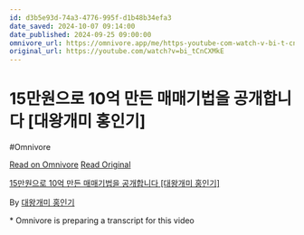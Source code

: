 ```yaml
---
id: d3b5e93d-74a3-4776-995f-d1b48b34efa3
date_saved: 2024-10-07 09:14:00
date_published: 2024-09-25 09:00:00
omnivore_url: https://omnivore.app/me/https-youtube-com-watch-v-bi-t-cn-cx-mk-e-192645367cf
original_url: https://youtube.com/watch?v=bi_tCnCXMkE
---
```


# 15만원으로 10억 만든 매매기법을 공개합니다 [대왕개미 홍인기]
#Omnivore
 
[Read on Omnivore](https://omnivore.app/me/https-youtube-com-watch-v-bi-t-cn-cx-mk-e-192645367cf)
[Read Original](https://youtube.com/watch?v=bi_tCnCXMkE)
 
[15만원으로 10억 만든 매매기법을 공개합니다 \[대왕개미 홍인기\]](https://youtube.com/watch?v=bi%5FtCnCXMkE)

By [대왕개미 홍인기](https://www.youtube.com/@%EB%8C%80%EC%99%95%EA%B0%9C%EB%AF%B8%ED%99%8D%EC%9D%B8%EA%B8%B0)

\* Omnivore is preparing a transcript for this video